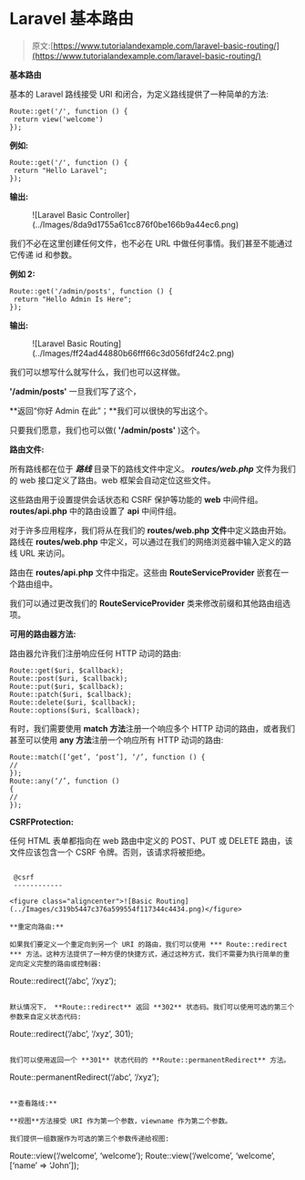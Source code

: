 # Laravel 基本路由

> 原文:[https://www.tutorialandexample.com/laravel-basic-routing/](https://www.tutorialandexample.com/laravel-basic-routing/)

**基本路由**

基本的 Laravel 路线接受 URI 和闭合，为定义路线提供了一种简单的方法:

```
Route::get('/', function () {
 return view('welcome')
});
```

**例如:**

```
Route::get('/', function () {
 return "Hello Laravel";
});
```

**输出:**

<figure class="aligncenter">![Laravel Basic Controller](../Images/8da9d1755a61cc876f0be166b9a44ec6.png)</figure>

我们不必在这里创建任何文件，也不必在 URL 中做任何事情。我们甚至不能通过它传递 id 和参数。

**例如 2:**

```
Route::get('/admin/posts', function () {
 return "Hello Admin Is Here";
});
```

**输出:**

<figure class="aligncenter">![Laravel Basic Routing](../Images/ff24ad44880b66fff66c3d056fdf24c2.png)</figure>

我们可以想写什么就写什么，我们也可以这样做。

**'/admin/posts'** 一旦我们写了这个，

**返回“你好 Admin 在此”；**我们可以很快的写出这个。

只要我们愿意，我们也可以做( **'/admin/posts'** )这个。

**路由文件:**

所有路线都在位于 ***路线*** 目录下的路线文件中定义。 ***routes/web.php*** 文件为我们的 web 接口定义了路由。web 框架会自动定位这些文件。

这些路由用于设置提供会话状态和 CSRF 保护等功能的 **web** 中间件组。 **routes/api.php** 中的路由设置了 **api** 中间件组。

对于许多应用程序，我们将从在我们的 **routes/web.php 文件**中定义路由开始。路线在 **routes/web.php** 中定义，可以通过在我们的网络浏览器中输入定义的路线 URL 来访问。

路由在 **routes/api.php** 文件中指定。这些由 **RouteServiceProvider** 嵌套在一个路由组中。

我们可以通过更改我们的 **RouteServiceProvider** 类来修改前缀和其他路由组选项。

**可用的路由器方法:**

路由器允许我们注册响应任何 HTTP 动词的路由:

```
Route::get($uri, $callback);
Route::post($uri, $callback);
Route::put($uri, $callback);
Route::patch($uri, $callback);
Route::delete($uri, $callback);
Route::options($uri, $callback); 
```

有时，我们需要使用 **match 方法**注册一个响应多个 HTTP 动词的路由，或者我们甚至可以使用 **any 方法**注册一个响应所有 HTTP 动词的路由:

```
Route::match([‘get’, ‘post’], ‘/’, function () {
//
});
Route::any(‘/’, function () 
{
//
}); 
```

**CSRFProtection:**

任何 HTML 表单都指向在 web 路由中定义的 POST、PUT 或 DELETE 路由，该文件应该包含一个 CSRF 令牌。否则，该请求将被拒绝。

```

 @csrf
 ------------

<figure class="aligncenter">![Basic Routing](../Images/c319b5447c376a599554f117344c4434.png)</figure>

**重定向路由:**

如果我们要定义一个重定向到另一个 URI 的路由，我们可以使用 *** Route::redirect *** 方法。这种方法提供了一种方便的快捷方式，通过这种方式，我们不需要为执行简单的重定向定义完整的路由或控制器:

```
Route::redirect(‘/abc’, ‘/xyz’);
```

默认情况下， **Route::redirect** 返回 **302** 状态码。我们可以使用可选的第三个参数来自定义状态代码:

```
Route::redirect(‘/abc’,  ‘/xyz’, 301);
```

我们可以使用返回一个 **301** 状态代码的 **Route::permanentRedirect** 方法。

```
Route::permanentRedirect(‘/abc’, ‘/xyz’);
```

**查看路线:**

**视图**方法接受 URI 作为第一个参数，viewname 作为第二个参数。

我们提供一组数据作为可选的第三个参数传递给视图:

```
Route::view(‘/welcome’, ‘welcome’);
Route::view(‘/welcome’, ‘welcome’, [‘name’ => ‘John’]); 
```

```
